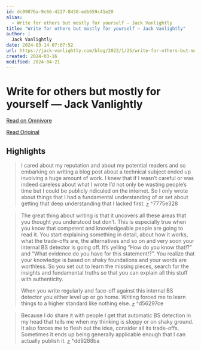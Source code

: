 ```yaml
---
id: dc09076a-9c66-4227-8458-edb659c41e20
alias:
  - Write for others but mostly for yourself — Jack Vanlightly
title: "Write for others but mostly for yourself — Jack Vanlightly"
author: |
  Jack Vanlightly
date: 2024-03-14 07:07:52
url: https://jack-vanlightly.com/blog/2022/1/25/write-for-others-but-mostly-for-yourself
created: 2024-03-16
modified: 2024-04-21
---
```


# Write for others but mostly for yourself — Jack Vanlightly

[Read on Omnivore](https://omnivore.app/me/write-for-others-but-mostly-for-yourself-jack-vanlightly-18e3bc9e98f)

[Read Original](https://jack-vanlightly.com/blog/2022/1/25/write-for-others-but-mostly-for-yourself)

## Highlights

> I cared about my reputation and about my potential readers and so embarking on writing a blog post about a technical subject ended up involving a huge amount of work. I knew that if I wasn’t careful or was indeed careless about what I wrote I’d not only be wasting people’s time but I could be publicly ridiculed on the internet. So I only wrote about things that I had a fundamental understanding of or set about getting that deep understanding that I lacked first. [⤴️](https://omnivore.app/me/write-for-others-but-mostly-for-yourself-jack-vanlightly-18e3bc9e98f#7775e328-70d1-488f-ad55-86aa1ea269e1)  ^7775e328

> The great thing about writing is that it uncovers all these areas that you thought you understood but don’t. This is especially true when you know that competent and knowledgeable people are going to read it. You start explaining something in detail, about how it works, what the trade-offs are, the alternatives and so on and very soon your internal BS detector is going off. It’s yelling “How do you know that!?” and “What evidence do you have for this statement!?”. You realize that your knowledge is based on shaky foundations and your words are worthless. So you set out to learn the missing pieces, search for the insights and fundamental truths so that you can explain all this stuff with authenticity.
> 
> When you write regularly and face-off against this internal BS detector you either level up or go home. Writing forced me to learn things to a higher standard like nothing else. [⤴️](https://omnivore.app/me/write-for-others-but-mostly-for-yourself-jack-vanlightly-18e3bc9e98f#d56297ce-7de2-4360-bde5-f973db2aaeb1)  ^d56297ce

> Because I do share it with people I get that automatic BS detection in my head that tells me when my thinking is sloppy or on shaky ground. It also forces me to flesh out the idea, consider all its trade-offs. Sometimes it ends up being generally applicable enough that I can actually publish it. [⤴️](https://omnivore.app/me/write-for-others-but-mostly-for-yourself-jack-vanlightly-18e3bc9e98f#dd9288ba-91cd-4d66-82d2-519d20023be7)  ^dd9288ba


